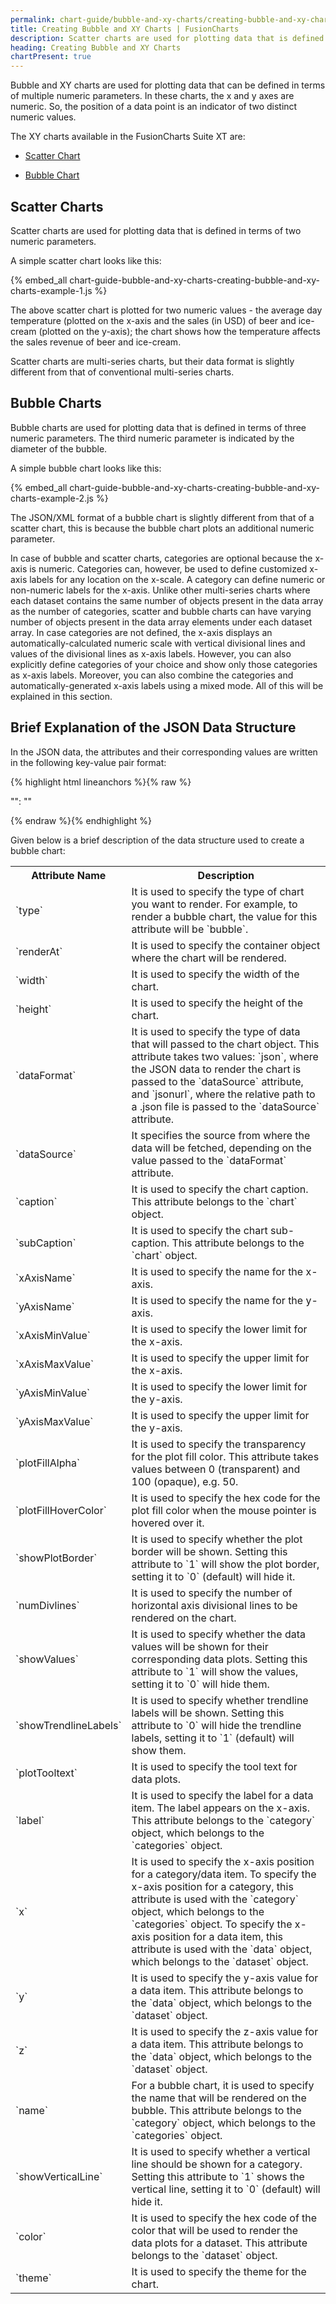 ```yaml
---
permalink: chart-guide/bubble-and-xy-charts/creating-bubble-and-xy-charts.html
title: Creating Bubble and XY Charts | FusionCharts
description: Scatter charts are used for plotting data that is defined in terms of two numeric parameters.
heading: Creating Bubble and XY Charts
chartPresent: true
---
```


Bubble and XY charts are used for plotting data that can be defined in terms of multiple numeric parameters. In these charts, the x and y axes are numeric. So, the position of a data point is an indicator of two distinct numeric values.

The XY charts available in the FusionCharts Suite XT are:

* <a href="{{ site.baseurl }}chart-guide/bubble-and-xy-charts/creating-bubble-and-xy-charts.html#scatter-charts">Scatter Chart</a>

* <a href="{{ site.baseurl }}chart-guide/bubble-and-xy-charts/creating-bubble-and-xy-charts.html#bubble-charts">Bubble Chart</a>

## Scatter Charts

Scatter charts are used for plotting data that is defined in terms of two numeric parameters.

A simple scatter chart looks like this:

{% embed_all chart-guide-bubble-and-xy-charts-creating-bubble-and-xy-charts-example-1.js %}

The above scatter chart is plotted for two numeric values - the average day temperature (plotted on the x-axis and the sales (in USD) of beer and ice-cream (plotted on the y-axis); the chart shows how the temperature affects the sales revenue of beer and ice-cream.

Scatter charts are multi-series charts, but their data format is slightly different from that of conventional multi-series charts.

## Bubble Charts

Bubble charts are used for plotting data that is defined in terms of three numeric parameters. The third numeric parameter is indicated by the diameter of the bubble.

A simple bubble chart looks like this:

{% embed_all chart-guide-bubble-and-xy-charts-creating-bubble-and-xy-charts-example-2.js %}

The JSON/XML format of a bubble chart is slightly different from that of a scatter chart, this is because the bubble chart plots an additional numeric parameter.


<p class="text-info">In case of bubble and scatter charts, categories are optional  because the x-axis is numeric. Categories can, however, be used to define customized x-axis labels for any location on the x-scale. A category can define numeric or non-numeric labels for the x-axis. Unlike other multi-series charts where each dataset contains the same number of objects present in the data array as the number of categories, scatter and bubble charts can have varying number of objects present in the data array elements under each dataset array. In case categories are not defined, the x-axis displays an automatically-calculated numeric scale with vertical divisional lines and values of the divisional lines as x-axis labels. However, you can also explicitly define categories of your choice and show only those categories as x-axis labels. Moreover, you can also combine the categories and automatically-generated x-axis labels using a mixed mode. All of this will be explained in this section.</p>

## Brief Explanation of the JSON Data Structure

In the JSON data, the attributes and their corresponding values are written in the following key-value pair format:

{% highlight html lineanchors %}{% raw %}

"<attributeName>": "<value>"

{% endraw %}{% endhighlight %}

Given below is a brief description of the data structure used to create a bubble chart:

<table>
  <tr>
    <th>Attribute Name</th>
    <th>Description</th>
  </tr>
  <tr>
    <td>`type`</td>
    <td>It is used to specify the type of chart you want to render. For example, to render a bubble chart, the value for this attribute will be `bubble`.</td>
  </tr>
  <tr>
    <td>`renderAt`</td>
    <td>It is used to specify the container object where the chart will be rendered.</td>
  </tr>
  <tr>
    <td>`width`</td>
    <td>It is used to specify the width of the chart.</td>
  </tr>
  <tr>
    <td>`height`</td>
    <td>It is used to specify the height of the chart.</td>
  </tr>
  <tr>
    <td>`dataFormat`</td>
    <td>It is used to specify the type of data that will passed to the chart object. This attribute takes two values: `json`, where the JSON data to render the chart is passed to the `dataSource` attribute, and `jsonurl`, where the relative path to a .json file is passed to the `dataSource` attribute.</td>
  </tr>
  <tr>
    <td>`dataSource`</td>
    <td>It specifies the source from where the data will be fetched, depending on the value passed to the `dataFormat` attribute.</td>
  </tr>
  <tr>
    <td>`caption`</td>
    <td>It is used to specify the chart caption. This attribute belongs to the `chart` object.</td>
  </tr>
  <tr>
    <td>`subCaption`</td>
    <td>It is used to specify the chart sub-caption. This attribute belongs to the `chart` object.</td>
  </tr>
  <tr>
    <td>`xAxisName`</td>
    <td>It is used to specify the name for the x-axis.</td>
  </tr>
  <tr>
    <td>`yAxisName`</td>
    <td>It is used to specify the name for the y-axis.</td>
  </tr>
  <tr>
    <td>`xAxisMinValue`</td>
    <td>It is used to specify the lower limit for the x-axis.</td>
  </tr>
  <tr>
    <td>`xAxisMaxValue`</td>
    <td>It is used to specify the upper limit for the x-axis.</td>
  </tr>
  <tr>
    <td>`yAxisMinValue`</td>
    <td>It is used to specify the lower limit for the y-axis.</td>
  </tr>
  <tr>
    <td>`yAxisMaxValue`</td>
    <td>It is used to specify the upper limit for the y-axis.</td>
  </tr>
  <tr>
    <td>`plotFillAlpha`</td>
    <td>It is used to specify the transparency for the plot fill color. This attribute takes values between 0 (transparent) and 100 (opaque), e.g. 50.</td>
  </tr>
  <tr>
    <td>`plotFillHoverColor`</td>
    <td>It is used to specify the hex code for the plot fill color when the mouse pointer is hovered over it.</td>
  </tr>
  <tr>
    <td>`showPlotBorder`</td>
    <td>It is used to specify whether the plot border will be shown. Setting this attribute to `1` will show the plot border, setting it to `0` (default) will hide it.</td>
  </tr>
  <tr>
    <td>`numDivlines`</td>
    <td>It is used to specify the number of horizontal axis divisional lines to be rendered on the chart.</td>
  </tr>
  <tr>
    <td>`showValues`</td>
    <td>It is used to specify whether the data values will be shown for their corresponding data plots. Setting this attribute to `1` will show the values, setting it to `0` will hide them.</td>
  </tr>
  <tr>
    <td>`showTrendlineLabels`</td>
    <td>It is used to specify whether trendline labels will be shown. Setting this attribute to `0` will hide the trendline labels, setting it to `1` (default) will show them.</td>
  </tr>
  <tr>
    <td>`plotTooltext`</td>
    <td>It is used to specify the tool text for data plots.</td>
  </tr>
  <tr>
    <td>`label`</td>
    <td>It is used to specify the label for a data item. The label appears on the x-axis. This attribute belongs to the `category` object, which belongs to the `categories` object.</td>
  </tr>
  <tr>
    <td>`x`</td>
    <td>It is used to specify the x-axis position for a category/data item. To specify the x-axis position for a category, this attribute is used with the `category` object, which belongs to the `categories` object. To specify the x-axis position for a data item, this attribute is used with the `data` object, which belongs to the `dataset` object.</td>
  </tr>
  <tr>
    <td>`y`</td>
    <td>It is used to specify the y-axis value for a data item. This attribute belongs to the `data` object, which belongs to the `dataset` object.</td>
  </tr>
  <tr>
    <td>`z`</td>
    <td>It is used to specify the z-axis value for a data item. This attribute belongs to the `data` object, which belongs to the `dataset` object.</td>
  </tr>
  <tr>
    <td>`name`</td>
    <td>For a bubble chart, it is used to specify the name that will be rendered on the bubble. This attribute belongs to the `category` object, which belongs to the `categories` object.</td>
  </tr>
  <tr>
    <td>`showVerticalLine`</td>
    <td>It is used to specify whether a vertical line should be shown for a category. Setting this attribute to `1` shows the vertical line, setting it to `0` (default) will hide it.</td>
  </tr>
  <tr>
    <td>`color`</td>
    <td>It is used to specify the hex code of the color that will be used to render the data plots for a dataset. This attribute belongs to the `dataset` object.</td>
  </tr>
  <tr>
    <td>`theme`</td>
    <td>It is used to specify the theme for the chart.</td>
  </tr>
</table>